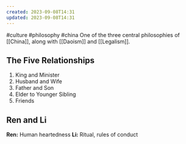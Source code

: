 ```yaml
---
created: 2023-09-08T14:31
updated: 2023-09-08T14:31
---
```

#culture #philosophy #china 
One of the three central philosophies of [[China]], along with [[Daoism]] and [[Legalism]].

## The Five Relationships
1. King and Minister
2. Husband and Wife
3. Father and Son
4. Elder to Younger Sibling
5. Friends

## Ren and Li
**Ren:** Human heartedness
**Li:** Ritual, rules of conduct